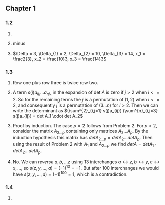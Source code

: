 ## Chapter 1

### 1.2

  1. 
	 
  2. minus

  3. $\Delta = 3, \Delta_{1} = 2, \Delta_{2} = 10, \Delta_{3} = 14,
      x_1 = \frac2{3}, x_2 = \frac{10}3, x_3 = \frac{14}3$

### 1.3

  1. Row one plus row three is twice row two.

  2. A term $s(j)a_{ij_1}\dots a_{nj_n}$ in the expansion of det $A$
     is zero if $j > 2$ when $i <= 2$.  So for the remaining terms the
	 $j$ is a permutation of $(1, 2)$ when $i <= 2$, and consequently
     $j$ is a permutation of $(3\dots n)$ for $i > 2$.  Then we can
     write the determinant as $(\sum^{2}_{i,j=1} s(j)a_{ij})
     (\sum^{n}_{i,j=3} s(j)a_{ij}) = det A_1 \cdot det A_2$

  3. Proof by induction.  The case $p = 2$ follows from Problem 2.  For $p > 2$, consider
     the matrix $A_{2 \dots p}$ containing only matrices $A_2 \dots
     A_p$.  By the induction hypothesis this matrix has $det A_{2
     \dots p} = det A_2 \dots det A_p$.  Then using the result of
     Problem 2 with $A_1$ and $A_{2\dots p}$ we find $det A = det
     A_1\cdot det A_2 \dots det A_p$.

  4. No. We can _reverse_ $a, b, \dots z$ using 13 interchanges
     $a\leftrightarrow z, b\leftrightarrow y, c\leftrightarrow x,
     \dots$, so $s(z, y, \dots, a) = (-1)^{13} = -1$.  But after $100$
     interchanges we would have $s(z, y, \dots, a) = (-1)^{100} = 1$,
     which is a contradiction.

### 1.4

  1. 
